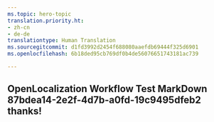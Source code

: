 ```yaml
---
ms.topic: hero-topic
translation.priority.ht:
- zh-cn
- de-de
translationtype: Human Translation
ms.sourcegitcommit: d1fd3992d2454f688080aaefdb69444f325d6901
ms.openlocfilehash: 6b18ded95cb769df0b4de56076651743181ac739

---
```

## OpenLocalization Workflow Test MarkDown 87bdea14-2e2f-4d7b-a0fd-19c9495dfeb2 thanks!



<!--HONumber=Oct16_HO4-->


